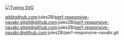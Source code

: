 <a href=""><img src="https://readme-typing-svg.demolab.com?font=Fira+Code&pause=1000&color=F7F7F7&center=true&vCenter=true&width=500&height=30&lines=Hello !;" alt="Typing SVG" /></a>
</p>


git@github.com:jules2B/perf-responsive-navabr.gitgit@github.com:jules2B/perf-responsive-navabr.gitgit@github.com:jules2B/perf-responsive-navabr.@github.com:jules2B/perf-responsive-navabr.git
